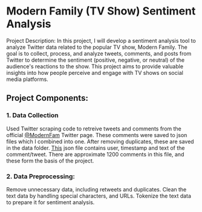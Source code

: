 # Modern Family (TV Show) Sentiment Analysis 

Project Description: In this project, I will develop a sentiment analysis tool to analyze Twitter data related to the popular TV show, Modern Family. The goal is to collect, process, and analyze tweets, comments, and posts from Twitter to determine the sentiment (positive, negative, or neutral) of the audience's reactions to the show. This project aims to provide valuable insights into how people perceive and engage with TV shows on social media platforms.

## Project Components:

### 1. Data Collection
Used Twitter scraping code to retreive tweets and comments from the official [@ModernFam](https://twitter.com/ModernFam) Twitter page. 
These comments were saved to json files which I combined into one. After removing duplicates, these are saved in the data folder. [This](data/twitter_comments.json) json file contains user, timestamp and text of the comment/tweet. There are approximate 1200 comments in this file, and these form the basis of the project.

### 2. Data Preprocessing:
Remove unnecessary data, including retweets and duplicates.
Clean the text data by handling special characters, and URLs.
Tokenize the text data to prepare it for sentiment analysis.
